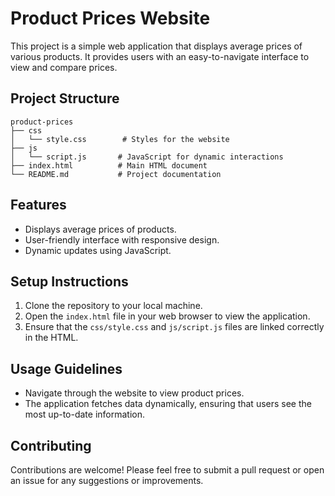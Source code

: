 # Product Prices Website

This project is a simple web application that displays average prices of various products. It provides users with an easy-to-navigate interface to view and compare prices.

## Project Structure

```
product-prices
├── css
│   └── style.css        # Styles for the website
├── js
│   └── script.js       # JavaScript for dynamic interactions
├── index.html          # Main HTML document
└── README.md           # Project documentation
```

## Features

- Displays average prices of products.
- User-friendly interface with responsive design.
- Dynamic updates using JavaScript.

## Setup Instructions

1. Clone the repository to your local machine.
2. Open the `index.html` file in your web browser to view the application.
3. Ensure that the `css/style.css` and `js/script.js` files are linked correctly in the HTML.

## Usage Guidelines

- Navigate through the website to view product prices.
- The application fetches data dynamically, ensuring that users see the most up-to-date information.

## Contributing

Contributions are welcome! Please feel free to submit a pull request or open an issue for any suggestions or improvements.